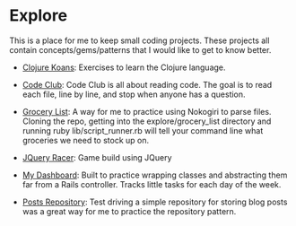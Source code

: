 Explore
=======
This is a place for me to keep small coding projects.  These projects all contain concepts/gems/patterns
that I would like to get to know better.

* [Clojure Koans](https://github.com/LNA/Explore/tree/master/clojure-koans-2012-10-18_18-42): Exercises to learn the Clojure language.

* [Code Club](https://github.com/LNA/Explore/tree/master/code_club): Code Club is all about reading code.  The goal is to read each file, line by line, and stop when anyone has a question.

* [Grocery List](https://github.com/LNA/Explore/tree/master/grocery_list): A way for me to practice using Nokogiri to parse files.  Cloning the repo, getting into the explore/grocery_list directory and running ruby lib/script_runner.rb will tell your command line what groceries we need to stock up on.

* [JQuery Racer](https://github.com/LNA/Explore/tree/master/jquery_racer): Game build using JQuery

* [My Dashboard](https://github.com/LNA/Explore/tree/master/my-dashboard/dashboard): Built to practice wrapping classes and abstracting them far from a Rails controller.  Tracks little tasks for each day of the week. 

* [Posts Repository](https://github.com/LNA/Explore/tree/master/posts_repository): Test driving a simple repository for storing blog posts was a great way for me to practice the repository pattern.

